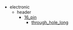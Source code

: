 * electronic
  * header
    * [16_pin](electronic/header/16_pin)
      * [through_hole_long](electronic/header/16_pin/through_hole_long)
